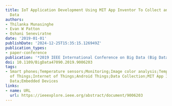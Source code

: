 ```yaml
---
title: IoT Application Development Using MIT App Inventor To Collect and Analyze Sensor
  Data
authors:
- Thilanka Munasinghe
- Evan W Patton
- Oshani Seneviratne
date: '2019-01-01'
publishDate: '2024-12-25T15:35:15.126949Z'
publication_types:
- paper-conference
publication: '*2019 IEEE International Conference on Big Data (Big Data)*'
doi: 10.1109/BigData47090.2019.9006203
tags:
- Smart phones;Temperature sensors;Monitoring;Image color analysis;Temperature measurement;Internet
  of Things;Internet of Things;Android Things;Data Collection;MIT App Inventor;Sensor
  Data;Embedded Devices
links:
- name: URL
  url: https://ieeexplore.ieee.org/abstract/document/9006203
---
```

